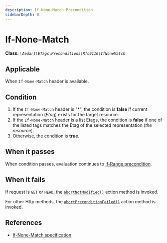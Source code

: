 ```yaml
---
description: If-None-Match Precondition
sidebarDepth: 0
---
```


# If-None-Match

**Class:** _`\Aedart\ETags\Preconditions\Rfc9110\IfNoneMatch`_

## Applicable

When `If-None-Match` header is available.

## Condition

1. If the `If-None-Match` header is "*", the condition is **false** if current representation (_Etag_) exists for the target resource.
2. If the `If-None-Match` header is a list Etags, the condition is **false** if one of the listed tags matches the Etag of the selected representation (_the resource_).
3. Otherwise, the condition is **true**.

## When it passes

When condition passes, evaluation continues to [If-Range precondition](if-range.md).

## When it fails

If request is `GET` or `HEAD`, the [`abortNotModified()`](../actions.md#abort-not-modified) action method is invoked.

For other Http methods, the [`abortPreconditionFailed()`](../actions.md#abort-precondition-failed) action method is invoked.


## References

* [If-None-Match specification](https://httpwg.org/specs/rfc9110.html#field.if-none-match)